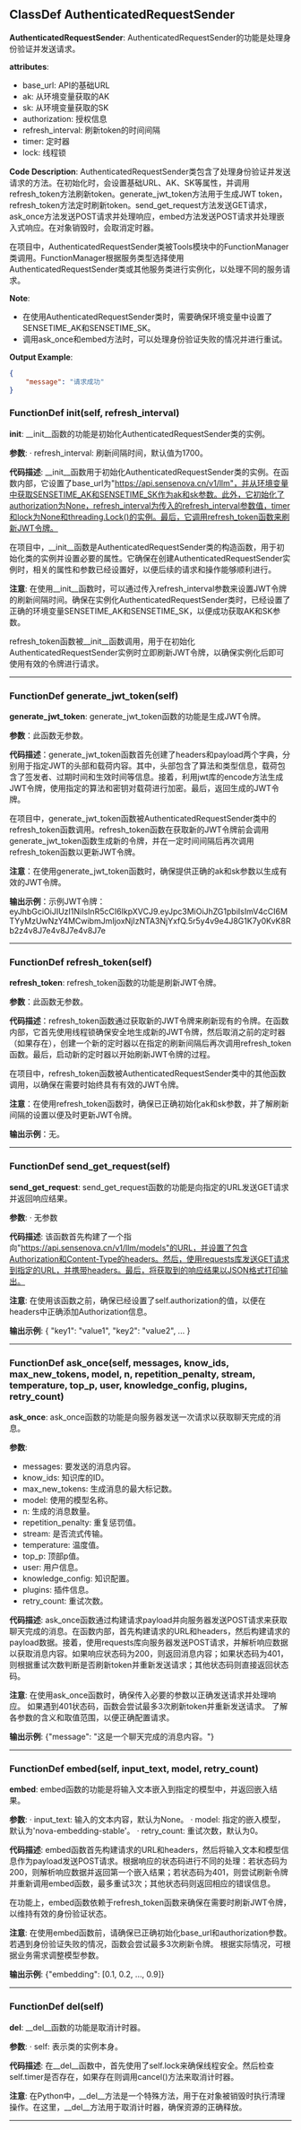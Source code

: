 ## ClassDef AuthenticatedRequestSender
**AuthenticatedRequestSender**: AuthenticatedRequestSender的功能是处理身份验证并发送请求。

**attributes**:
- base_url: API的基础URL
- ak: 从环境变量获取的AK
- sk: 从环境变量获取的SK
- authorization: 授权信息
- refresh_interval: 刷新token的时间间隔
- timer: 定时器
- lock: 线程锁

**Code Description**:
AuthenticatedRequestSender类包含了处理身份验证并发送请求的方法。在初始化时，会设置基础URL、AK、SK等属性，并调用refresh_token方法刷新token。generate_jwt_token方法用于生成JWT token，refresh_token方法定时刷新token。send_get_request方法发送GET请求，ask_once方法发送POST请求并处理响应，embed方法发送POST请求并处理嵌入式响应。在对象销毁时，会取消定时器。

在项目中，AuthenticatedRequestSender类被Tools模块中的FunctionManager类调用。FunctionManager根据服务类型选择使用AuthenticatedRequestSender类或其他服务类进行实例化，以处理不同的服务请求。

**Note**: 
- 在使用AuthenticatedRequestSender类时，需要确保环境变量中设置了SENSETIME_AK和SENSETIME_SK。
- 调用ask_once和embed方法时，可以处理身份验证失败的情况并进行重试。

**Output Example**:
```json
{
    "message": "请求成功"
}
```
### FunctionDef __init__(self, refresh_interval)
**__init__**: \_\_init\_\_函数的功能是初始化AuthenticatedRequestSender类的实例。

**参数**:
· refresh_interval: 刷新间隔时间，默认值为1700。

**代码描述**:
\_\_init\_\_函数用于初始化AuthenticatedRequestSender类的实例。在函数内部，它设置了base_url为"https://api.sensenova.cn/v1/llm"，并从环境变量中获取SENSETIME_AK和SENSETIME_SK作为ak和sk参数。此外，它初始化了authorization为None，refresh_interval为传入的refresh_interval参数值，timer和lock为None和threading.Lock()的实例。最后，它调用refresh_token函数来刷新JWT令牌。

在项目中，\_\_init\_\_函数是AuthenticatedRequestSender类的构造函数，用于初始化类的实例并设置必要的属性。它确保在创建AuthenticatedRequestSender实例时，相关的属性和参数已经设置好，以便后续的请求和操作能够顺利进行。

**注意**:
在使用\_\_init\_\_函数时，可以通过传入refresh_interval参数来设置JWT令牌的刷新间隔时间。确保在实例化AuthenticatedRequestSender类时，已经设置了正确的环境变量SENSETIME_AK和SENSETIME_SK，以便成功获取AK和SK参数。

refresh_token函数被\_\_init\_\_函数调用，用于在初始化AuthenticatedRequestSender实例时立即刷新JWT令牌，以确保实例化后即可使用有效的令牌进行请求。
***
### FunctionDef generate_jwt_token(self)
**generate_jwt_token**: generate_jwt_token函数的功能是生成JWT令牌。

**参数**：此函数无参数。

**代码描述**：generate_jwt_token函数首先创建了headers和payload两个字典，分别用于指定JWT的头部和载荷内容。其中，头部包含了算法和类型信息，载荷包含了签发者、过期时间和生效时间等信息。接着，利用jwt库的encode方法生成JWT令牌，使用指定的算法和密钥对载荷进行加密。最后，返回生成的JWT令牌。

在项目中，generate_jwt_token函数被AuthenticatedRequestSender类中的refresh_token函数调用。refresh_token函数在获取新的JWT令牌前会调用generate_jwt_token函数生成新的令牌，并在一定时间间隔后再次调用refresh_token函数以更新JWT令牌。

**注意**：在使用generate_jwt_token函数时，确保提供正确的ak和sk参数以生成有效的JWT令牌。

**输出示例**：示例JWT令牌：eyJhbGciOiJIUzI1NiIsInR5cCI6IkpXVCJ9.eyJpc3MiOiJhZG1pbiIsImV4cCI6MTYyMzUwNzY4MCwibmJmIjoxNjIzNTA3NjYxfQ.5r5y4v9e4J8G1K7y0KvK8Rb2z4v8J7e4v8J7e4v8J7e
***
### FunctionDef refresh_token(self)
**refresh_token**: refresh_token函数的功能是刷新JWT令牌。

**参数**：此函数无参数。

**代码描述**：refresh_token函数通过获取新的JWT令牌来刷新现有的令牌。在函数内部，它首先使用线程锁确保安全地生成新的JWT令牌，然后取消之前的定时器（如果存在），创建一个新的定时器以在指定的刷新间隔后再次调用refresh_token函数。最后，启动新的定时器以开始刷新JWT令牌的过程。

在项目中，refresh_token函数被AuthenticatedRequestSender类中的其他函数调用，以确保在需要时始终具有有效的JWT令牌。

**注意**：在使用refresh_token函数时，确保已正确初始化ak和sk参数，并了解刷新间隔的设置以便及时更新JWT令牌。

**输出示例**：无。
***
### FunctionDef send_get_request(self)
**send_get_request**: send_get_request函数的功能是向指定的URL发送GET请求并返回响应结果。

**参数**:
· 无参数

**代码描述**:
该函数首先构建了一个指向"https://api.sensenova.cn/v1/llm/models"的URL，并设置了包含Authorization和Content-Type的headers。然后，使用requests库发送GET请求到指定的URL，并携带headers。最后，将获取到的响应结果以JSON格式打印输出。

**注意**:
在使用该函数之前，确保已经设置了self.authorization的值，以便在headers中正确添加Authorization信息。

**输出示例**:
{
    "key1": "value1",
    "key2": "value2",
    ...
}
***
### FunctionDef ask_once(self, messages, know_ids, max_new_tokens, model, n, repetition_penalty, stream, temperature, top_p, user, knowledge_config, plugins, retry_count)
**ask_once**: ask_once函数的功能是向服务器发送一次请求以获取聊天完成的消息。

**参数**:
- messages: 要发送的消息内容。
- know_ids: 知识库的ID。
- max_new_tokens: 生成消息的最大标记数。
- model: 使用的模型名称。
- n: 生成的消息数量。
- repetition_penalty: 重复惩罚值。
- stream: 是否流式传输。
- temperature: 温度值。
- top_p: 顶部p值。
- user: 用户信息。
- knowledge_config: 知识配置。
- plugins: 插件信息。
- retry_count: 重试次数。

**代码描述**:
ask_once函数通过构建请求payload并向服务器发送POST请求来获取聊天完成的消息。在函数内部，首先构建请求的URL和headers，然后构建请求的payload数据。接着，使用requests库向服务器发送POST请求，并解析响应数据以获取消息内容。如果响应状态码为200，则返回消息内容；如果状态码为401，则根据重试次数判断是否刷新token并重新发送请求；其他状态码则直接返回状态码。

**注意**:
在使用ask_once函数时，确保传入必要的参数以正确发送请求并处理响应。
如果遇到401状态码，函数会尝试最多3次刷新token并重新发送请求。
了解各参数的含义和取值范围，以便正确配置请求。

**输出示例**:
{"message": "这是一个聊天完成的消息内容。"}
***
### FunctionDef embed(self, input_text, model, retry_count)
**embed**: embed函数的功能是将输入文本嵌入到指定的模型中，并返回嵌入结果。

**参数**:
· input_text: 输入的文本内容，默认为None。
· model: 指定的嵌入模型，默认为'nova-embedding-stable'。
· retry_count: 重试次数，默认为0。

**代码描述**:
embed函数首先构建请求的URL和headers，然后将输入文本和模型信息作为payload发送POST请求。根据响应的状态码进行不同的处理：若状态码为200，则解析响应数据并返回第一个嵌入结果；若状态码为401，则尝试刷新令牌并重新调用embed函数，最多重试3次；其他状态码则返回相应的错误信息。

在功能上，embed函数依赖于refresh_token函数来确保在需要时刷新JWT令牌，以维持有效的身份验证状态。

**注意**:
在使用embed函数前，请确保已正确初始化base_url和authorization参数。
若遇到身份验证失败的情况，函数会尝试最多3次刷新令牌。
根据实际情况，可根据业务需求调整模型参数。

**输出示例**:
{"embedding": [0.1, 0.2, ..., 0.9]}
***
### FunctionDef __del__(self)
**__del__**: __del__函数的功能是取消计时器。

**参数**:
· self: 表示类的实例本身。

**代码描述**:
在__del__函数中，首先使用了self.lock来确保线程安全。然后检查self.timer是否存在，如果存在则调用cancel()方法来取消计时器。

**注意**:
在Python中，__del__方法是一个特殊方法，用于在对象被销毁时执行清理操作。在这里，__del__方法用于取消计时器，确保资源的正确释放。
***
